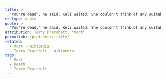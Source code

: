 ```yaml
---
title: >
  "You're dead", he said. Keli waited. She couldn't think of any suitable reply.
cc-type: quote
quote: >
  "You're dead," he said. Keli waited. She couldn't think of any suitable reply. "I'm not" lacked a certain style, while "Is it serious?" seemed somehow too frivolous.
attribution: Terry Pratchett, *Mort*
permalink: /pratchett/:title/
related:
  - Mort - Wikipedia
  - Terry Pratchett - Wikipedia
tags:
  - Mort
  - Death
  - Terry Pratchett
---
```


